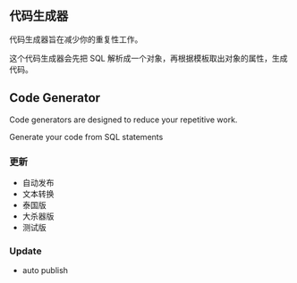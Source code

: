 ## 代码生成器

代码生成器旨在减少你的重复性工作。

这个代码生成器会先把 SQL 解析成一个对象，再根据模板取出对象的属性，生成代码。

## Code Generator

Code generators are designed to reduce your repetitive work.

Generate your code from SQL statements

### 更新

- 自动发布
- 文本转换
- 泰国版
- 大杀器版
- 测试版

### Update

- auto publish
